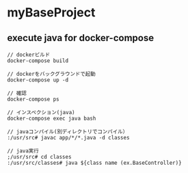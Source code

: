 # myBaseProject

## execute java for docker-compose

```
// dockerビルド
docker-compose build

// dockerをバックグラウンドで起動
docker-compose up -d

// 確認
docker-compose ps

// インスペクション(java)
docker-compose exec java bash

// javaコンパイル(別ディレクトリでコンパイル）
:/usr/src# javac app/*/*.java -d classes

// java実行
;/usr/src# cd classes
:/usr/src/classes# java ${class name (ex.BaseController)}
```
